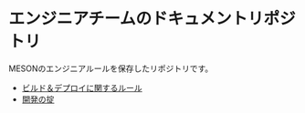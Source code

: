 # エンジニアチームのドキュメントリポジトリ

MESONのエンジニアルールを保存したリポジトリです。

- [ビルド＆デプロイに関するルール](https://github.com/akerue/meson_docs/tree/master/build_and_deploy)
- [開発の掟](https://github.com/akerue/meson_docs/tree/master/process)
